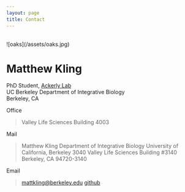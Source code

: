 ```yaml
---
layout: page
title: Contact
---
```

<br>
![oaks](/assets/oaks.jpg)

# Matthew Kling

PhD Student, [Ackerly Lab](http://www.ackerlylab.org) <br>
UC Berkeley Department of Integrative Biology <br>
Berkeley, CA

Office
> Valley Life Sciences Building 4003 <br>

Mail
> Matthew Kling
> Department of Integrative Biology
> University of California, Berkeley
> 3040 Valley Life Sciences Building #3140
> Berkeley, CA 94720-3140

Email
> mattkling@berkeley.edu
> [github](https://github.com/matthewkling)


